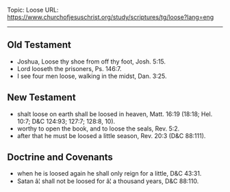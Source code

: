 Topic: Loose
URL: https://www.churchofjesuschrist.org/study/scriptures/tg/loose?lang=eng

---

## Old Testament

- Joshua, Loose thy shoe from off thy foot, Josh. 5:15.
- Lord looseth the prisoners, Ps. 146:7.
- I see four men loose, walking in the midst, Dan. 3:25.

## New Testament

- shalt loose on earth shall be loosed in heaven, Matt. 16:19 (18:18; Hel. 10:7; D&C 124:93; 127:7; 128:8, 10).
- worthy to open the book, and to loose the seals, Rev. 5:2.
- after that he must be loosed a little season, Rev. 20:3 (D&C 88:111).

## Doctrine and Covenants

- when he is loosed again he shall only reign for a little, D&C 43:31.
- Satan â¦ shall not be loosed for â¦ a thousand years, D&C 88:110.

